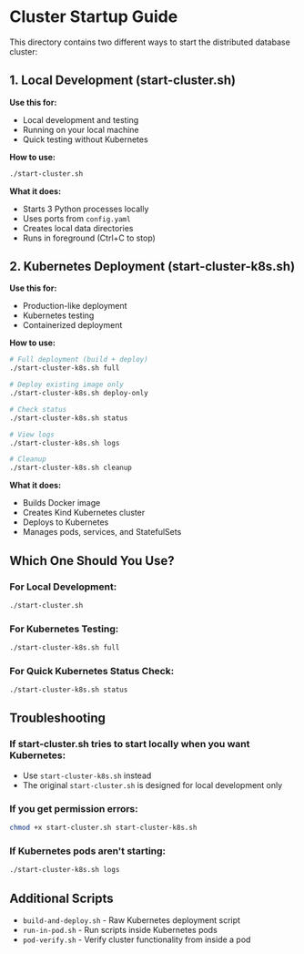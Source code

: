 # Cluster Startup Guide

This directory contains two different ways to start the distributed database cluster:

## 1. Local Development (start-cluster.sh)

**Use this for:**
- Local development and testing
- Running on your local machine
- Quick testing without Kubernetes

**How to use:**
```bash
./start-cluster.sh
```

**What it does:**
- Starts 3 Python processes locally
- Uses ports from `config.yaml`
- Creates local data directories
- Runs in foreground (Ctrl+C to stop)

## 2. Kubernetes Deployment (start-cluster-k8s.sh)

**Use this for:**
- Production-like deployment
- Kubernetes testing
- Containerized deployment

**How to use:**
```bash
# Full deployment (build + deploy)
./start-cluster-k8s.sh full

# Deploy existing image only
./start-cluster-k8s.sh deploy-only

# Check status
./start-cluster-k8s.sh status

# View logs
./start-cluster-k8s.sh logs

# Cleanup
./start-cluster-k8s.sh cleanup
```

**What it does:**
- Builds Docker image
- Creates Kind Kubernetes cluster
- Deploys to Kubernetes
- Manages pods, services, and StatefulSets

## Which One Should You Use?

### For Local Development:
```bash
./start-cluster.sh
```

### For Kubernetes Testing:
```bash
./start-cluster-k8s.sh full
```

### For Quick Kubernetes Status Check:
```bash
./start-cluster-k8s.sh status
```

## Troubleshooting

### If start-cluster.sh tries to start locally when you want Kubernetes:
- Use `start-cluster-k8s.sh` instead
- The original `start-cluster.sh` is designed for local development only

### If you get permission errors:
```bash
chmod +x start-cluster.sh start-cluster-k8s.sh
```

### If Kubernetes pods aren't starting:
```bash
./start-cluster-k8s.sh logs
```

## Additional Scripts

- `build-and-deploy.sh` - Raw Kubernetes deployment script
- `run-in-pod.sh` - Run scripts inside Kubernetes pods
- `pod-verify.sh` - Verify cluster functionality from inside a pod 